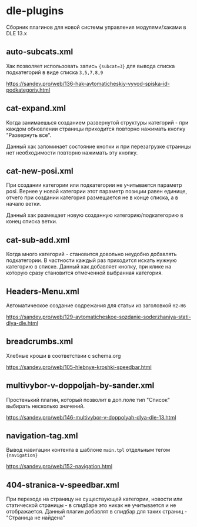 # dle-plugins
Сборник плагинов для новой системы управления модулями/хаками в DLE 13.x

## auto-subcats.xml
Хак позволяет использовать запись `{subcat=3}` для вывода списка подкатегорий в виде списка `3,5,7,8,9`

https://sandev.pro/web/136-hak-avtomaticheskiy-vyvod-spiska-id-podkategoriy.html

## cat-expand.xml
Когда занимаешься созданием развернутой структуры категорий - при каждом обновлении страницы приходится повторно нажимать кнопку "Развернуть все".

Данный хак запоминает состояние кнопки и при перезагрузке страницы нет необходимости повторно нажимать эту кнопку.

## cat-new-posi.xml
При создании категории или подкатегории не учитывается параметр posi. Вернее у новой категории этот параметр позиции равен единице, отчего при создании категория размещается не в конце списка, а в начало ветки.

Данный хак размещает новую созданную категорию/подкатегорию в конец списка ветки.

## cat-sub-add.xml
Когда много категорий - становится довольно неудобно добавлять подкатегории. В частности каждый раз приходится искать нужную категорию в списке.
Данный хак добавляет кнопку, при клике на которую сразу становится отмеченной выбранная категория.

## Headers-Menu.xml
Автоматическое создание содрежания для статьи из заголовкой `H2-H6`

https://sandev.pro/web/129-avtomaticheskoe-sozdanie-soderzhaniya-stati-dlya-dle.html

## breadcrumbs.xml
Хлебные кроши в соответствии с schema.org

https://sandev.pro/web/105-hlebnye-kroshki-speedbar.html

## multivybor-v-doppoljah-by-sander.xml
Простенький плагин, который позволит в доп.поле тип "Список" выбирать несколько значений.

https://sandev.pro/web/146-multivybor-v-doppolyah-dlya-dle-13.html

## navigation-tag.xml
Вывод навигации контента в шаблоне `main.tpl` отдельным тегом `{navigation}`

https://sandev.pro/web/152-navigation.html

## 404-stranica-v-speedbar.xml
При переходе на страницу не существующей категории, новости или статической страницы - в спидбаре это никак не учитывается и не отображается. Данный плагин добавлят в спидбар для таких страниц - "Страница не найдена"
